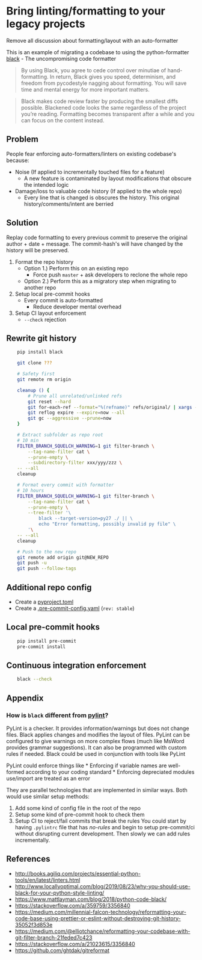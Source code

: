 Bring linting/formatting to your legacy projects
================================================

Remove all discussion about formatting/layout with an auto-formatter

This is an example of migrating a codebase to using the python-formatter [black](https://black.readthedocs.io/) - The uncompromising code formatter

> By using Black, you agree to cede control over minutiae of hand-formatting. In return, Black gives you speed, determinism, and freedom from pycodestyle nagging about formatting. You will save time and mental energy for more important matters.

> Black makes code review faster by producing the smallest diffs possible. Blackened code looks the same regardless of the project you’re reading. Formatting becomes transparent after a while and you can focus on the content instead.


Problem
-------

People fear enforcing auto-formatters/linters on existing codebase's because:
* Noise (If applied to incrementally touched files for a feature)
    * A new feature is contaminated by layout modifications that obscure the intended logic
* Damage/loss to valuable code history (If applied to the whole repo)
    * Every line that is changed is obscures the history. This original history/comments/intent are berried

Solution
--------
Replay code formatting to every previous commit to preserve the original author + date + message.
The commit-hash's will have changed by the history will be preserved.

1. Format the repo history
    * Option 1.) Perform this on an existing repo
        * Force push `master` + ask developers to reclone the whole repo
    * Option 2.) Perform this as a migratory step when migrating to another repo
2. Setup local pre-commit hooks
    * Every commit is auto-formatted
        * Reduce developer mental overhead
3. Setup CI layout enforcement
    * `--check` rejection


Rewrite git history
-------------------

```bash
    pip install black
```

```bash
    git clone ???

    # Safety first
    git remote rm origin

    cleanup () {
        # Prune all unrelated/unlinked refs
        git reset --hard
        git for-each-ref --format="%(refname)" refs/original/ | xargs -n 1 git update-ref -d
        git reflog expire --expire=now --all
        git gc --aggressive --prune=now
    }

    # Extract subfolder as repo root
    # 10 min
    FILTER_BRANCH_SQUELCH_WARNING=1 git filter-branch \
        --tag-name-filter cat \
        --prune-empty \
        --subdirectory-filter xxx/yyy/zzz \
    -- --all
    cleanup

    # Format every commit with formatter
    # 10 hours
    FILTER_BRANCH_SQUELCH_WARNING=1 git filter-branch \
        --tag-name-filter cat \
        --prune-empty \
        --tree-filter '\
            black --target-version=py27 ./ || \
            echo "Error formatting, possibly invalid py file" \
        '\
    -- --all
    cleanup

    # Push to the new repo
    git remote add origin git@NEW_REPO
    git push -u
    git push --follow-tags
```


Additional repo config
----------------------

* Create a [pyproject.toml](https://black.readthedocs.io/en/stable/pyproject_toml.html#configuration-format)
* Create a [.pre-commit-config.yaml](https://pre-commit.com/#2-add-a-pre-commit-configuration) (`rev: stable`)


Local pre-commit hooks
----------------------

```bash
    pip install pre-commit
    pre-commit install
```


Continuous integration enforcement
----------------------------------

```bash
    black --check
```


Appendix
--------

### How is `black` different from [pylint](https://www.pylint.org/)?

PyLint is a checker. It provides information/warnings but does not change files.
Black applies changes and modifies the layout of files.
PyLint can be configured to give warnings on more complex flows (much like MsWord provides grammar suggestions). It can also be programmed with custom rules if needed.
Black could be used in conjunction with tools like PyLint

PyLint could enforce things like
    * Enforcing if variable names are well-formed according to your coding standard
    * Enforcing depreciated modules use/import are treated as an error

They are parallel technologies that are implemented in similar ways.
Both would use similar setup methods:
1. Add some kind of config file in the root of the repo
2. Setup some kind of pre-commit hook to check them
3. Setup CI to reject/fail commits that break the rules
You could start by having `.pylintrc` file that has _no-rules_ and begin to setup pre-commit/ci without disrupting current development. Then slowly we can add rules incrementally.


References
----------

* http://books.agiliq.com/projects/essential-python-tools/en/latest/linters.html
* http://www.locallyoptimal.com/blog/2019/08/23/why-you-should-use-black-for-your-python-style-linting/
* https://www.mattlayman.com/blog/2018/python-code-black/
* https://stackoverflow.com/a/359759/3356840
* https://medium.com/millennial-falcon-technology/reformatting-your-code-base-using-prettier-or-eslint-without-destroying-git-history-35052f3d853e
* https://medium.com/@elliotchance/reformatting-your-codebase-with-git-filter-branch-21feded7c423
* https://stackoverflow.com/a/21023615/3356840
* https://github.com/ghtdak/gitreformat

